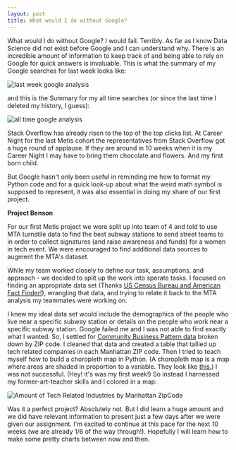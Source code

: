 ```yaml
---
layout: post
title: What would I do without Google? 
---
```


What would I do without Google? I would fail. Terribly. As far as I know Data Science did not exist before Google and I can understand why. There is an incredible amount of information to keep track of and being able to rely on Google for quick answers is invaluable. This is what the summary of my Google searches for last week looks like:

![last week google analysis](lizbianco.github.io/images/lastweek.png)

and this is the Summary for my all time searches (or since the last time I deleted my history, I guess):

![all time google analysis](lizbianco.github.io/images/alltime.png)

Stack Overflow has already risen to the top of the top clicks list. At Career Night for the last Metis cohort the representatives from Stack Overflow got a huge round of applause. If they are around in 10 weeks when it is my Career Night I may have to bring them chocolate and flowers. And my first born child. 

But Google hasn't only been useful in reminding me how to format my Python code and for a quick look-up about what the weird math symbol is supposed to represent, it was also essential in doing my share of our first project.

<b>Project Benson</b>

For our first Metis project we were split up into team of 4 and told to use MTA turnstile data to find the best subway stations to send street teams to in order to collect signatures (and raise awareness and funds) for a women in tech event. We were encouraged to find additional data sources to augment the MTA's dataset. 

While my team worked closely to define our task, assumptions, and approach - we decided to split up the work into sperate tasks. I focused on finding an appropriate data set (Thanks [US Census Bureau and American Fact Finder!](http://factfinder.census.gov/faces/nav/jsf/pages/download_center.xhtml)), wrangling that data, and trying to relate it back to the MTA analysis my teammates were working on. 

I knew my ideal data set would include the demographics of the people who live near a specific subway station or details on the people who work near a specific subway station. Google failed me and I was not able to find exactly what I wanted. So, I settled for [Community Business Pattern data](https://www.census.gov/econ/cbp/) broken down by ZIP code. I cleaned that data and created a table that tallied up tech related companies in each Manhattan ZIP code. Then I tried to teach myself how to build a choropleth map in Python. (A choropleth map is a map where areas are shaded in proportion to a variable. They look like [this.](http://revolution-computing.typepad.com/.a/6a010534b1db25970b0120a69561cb970b-popup)) I was not successful. (Hey! it's was my first week!) So instead I harnessed my former-art-teacher skills and I colored in a map:

![Amount of Tech Related Industries by Manhattan ZipCode](lizbianco.github.io/images/ESTbyZIP.png)

Was it a perfect project? Absolutely not. But I did learn a huge amount and we did have relevant information to present just a few days after we were given our assignment. I'm excited to continue at this pace for the next 10 weeks (we are already 1/6 of the way through!). Hopefully I will learn how to make some pretty charts between now and then.

